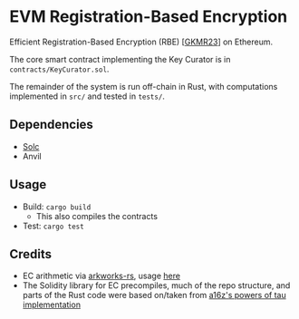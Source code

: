 # EVM Registration-Based Encryption

Efficient Registration-Based Encryption (RBE) [[GKMR23](eprint.iacr.org/2022/1505)] on Ethereum.

The core smart contract implementing the Key Curator is in `contracts/KeyCurator.sol`.

The remainder of the system is run off-chain in Rust, with computations implemented in `src/` and tested in `tests/`.

## Dependencies

- [Solc](https://docs.soliditylang.org/en/latest/installing-solidity.html)
- Anvil

## Usage

- Build: `cargo build`
  - This also compiles the contracts
- Test: `cargo test`

## Credits

- EC arithmetic via [arkworks-rs](https://github.com/arkworks-rs), usage [here](https://github.com/Pratyush/algebra-intro)
- The Solidity library for EC precompiles, much of the repo structure, and parts of the Rust code were based on/taken from [a16z's powers of tau implementation](https://github.com/a16z/evm-powers-of-tau/tree/master)
